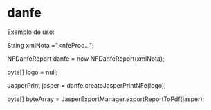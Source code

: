 # danfe

Exemplo de uso:

String xmlNota ="<nfeProc...";

NFDanfeReport danfe = new NFDanfeReport(xmlNota);

byte[] logo = null;

JasperPrint jasper = danfe.createJasperPrintNFe(logo);

byte[] byteArray = JasperExportManager.exportReportToPdf(jasper);

